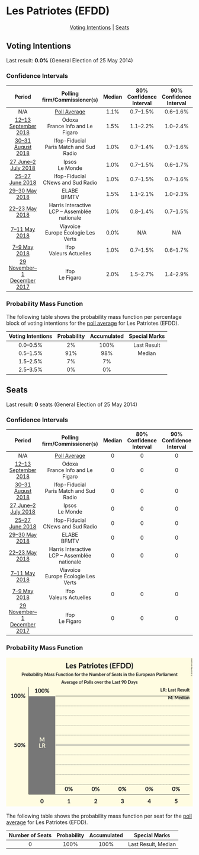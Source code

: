 # Les Patriotes (EFDD)

<p align="center"><a href="#voting-intentions">Voting Intentions</a> | <a href="#seats">Seats</a></p>

## Voting Intentions

Last result: **0.0%** (General Election of 25 May 2014)

### Confidence Intervals

| Period     | Polling firm/Commissioner(s) | Median | 80% Confidence Interval | 90% Confidence Interval | 95% Confidence Interval | 99% Confidence Interval |
|:----------:|:----------------:|:-----------:|:-----------------------:|:-----------------------:|:-----------------------:|:-----------------------:|
| N/A | [Poll Average](average.html) | 1.1% | 0.7–1.5% | 0.6–1.6% | 0.6–1.8% | 0.5–2.0% |
| [12–13 September 2018](2018-09-13-Odoxa.html) | Odoxa <br> France Info and Le Figaro | 1.5% | 1.1–2.2% | 1.0–2.4% | 0.9–2.6% | 0.8–2.9% |
| [30–31 August 2018](2018-08-31-Ifop-Fiducial.html) | Ifop-Fiducial <br> Paris Match and Sud Radio | 1.0% | 0.7–1.4% | 0.7–1.6% | 0.6–1.7% | 0.5–1.9% |
| [27 June–2 July 2018](2018-07-02-Ipsos.html) | Ipsos <br> Le Monde | 1.0% | 0.7–1.5% | 0.6–1.7% | 0.5–1.8% | 0.4–2.1% |
| [25–27 June 2018](2018-06-27-Ifop-Fiducial.html) | Ifop-Fiducial <br> CNews and Sud Radio | 1.0% | 0.7–1.5% | 0.7–1.6% | 0.6–1.7% | 0.5–2.0% |
| [29–30 May 2018](2018-05-30-ELABE.html) | ELABE <br> BFMTV | 1.5% | 1.1–2.1% | 1.0–2.3% | 0.9–2.5% | 0.7–2.8% |
| [22–23 May 2018](2018-05-23-HarrisInteractive.html) | Harris Interactive <br> LCP – Assemblée nationale | 1.0% | 0.8–1.4% | 0.7–1.5% | 0.6–1.6% | 0.5–1.8% |
| [7–11 May 2018](2018-05-11-Viavoice.html) | Viavoice <br> Europe Écologie Les Verts | 0.0% | N/A | N/A | N/A | N/A |
| [7–9 May 2018](2018-05-09-Ifop.html) | Ifop <br> Valeurs Actuelles | 1.0% | 0.7–1.5% | 0.6–1.7% | 0.5–1.9% | 0.4–2.2% |
| [29 November–1 December 2017](2017-12-01-Ifop.html) | Ifop <br> Le Figaro | 2.0% | 1.5–2.7% | 1.4–2.9% | 1.3–3.0% | 1.1–3.4% |

### Probability Mass Function

The following table shows the probability mass function per percentage block of voting intentions for the [poll average](average.html) for Les Patriotes (EFDD).

| Voting Intentions | Probability | Accumulated | Special Marks |
|:-----------------:|:-----------:|:-----------:|:-------------:|
| 0.0–0.5% | 2% | 100% | Last Result |
| 0.5–1.5% | 91% | 98% | Median |
| 1.5–2.5% | 7% | 7% |  |
| 2.5–3.5% | 0% | 0% |  |


## Seats

Last result: **0** seats (General Election of 25 May 2014)

### Confidence Intervals

| Period     | Polling firm/Commissioner(s) | Median | 80% Confidence Interval | 90% Confidence Interval | 95% Confidence Interval | 99% Confidence Interval |
|:----------:|:----------------:|:------:|:-----------------------:|:-----------------------:|:-----------------------:|:-----------------------:|
| N/A | [Poll Average](average.html) | 0 | 0 | 0 | 0 | 0 |
| [12–13 September 2018](2018-09-13-Odoxa.html) | Odoxa <br> France Info and Le Figaro | 0 | 0 | 0 | 0 | 0 |
| [30–31 August 2018](2018-08-31-Ifop-Fiducial.html) | Ifop-Fiducial <br> Paris Match and Sud Radio | 0 | 0 | 0 | 0 | 0 |
| [27 June–2 July 2018](2018-07-02-Ipsos.html) | Ipsos <br> Le Monde | 0 | 0 | 0 | 0 | 0 |
| [25–27 June 2018](2018-06-27-Ifop-Fiducial.html) | Ifop-Fiducial <br> CNews and Sud Radio | 0 | 0 | 0 | 0 | 0 |
| [29–30 May 2018](2018-05-30-ELABE.html) | ELABE <br> BFMTV | 0 | 0 | 0 | 0 | 0 |
| [22–23 May 2018](2018-05-23-HarrisInteractive.html) | Harris Interactive <br> LCP – Assemblée nationale | 0 | 0 | 0 | 0 | 0 |
| [7–11 May 2018](2018-05-11-Viavoice.html) | Viavoice <br> Europe Écologie Les Verts |  |  |  |  |  |
| [7–9 May 2018](2018-05-09-Ifop.html) | Ifop <br> Valeurs Actuelles | 0 | 0 | 0 | 0 | 0 |
| [29 November–1 December 2017](2017-12-01-Ifop.html) | Ifop <br> Le Figaro | 0 | 0 | 0 | 0 | 0 |

### Probability Mass Function

![Graph with seats probability mass function not yet produced](average-seats-pmf-lespatriotesefdd.png "Seats Probability Mass Function")

The following table shows the probability mass function per seat for the [poll average](average.html) for Les Patriotes (EFDD).

| Number of Seats | Probability | Accumulated | Special Marks |
|:---------------:|:-----------:|:-----------:|:-------------:|
| 0 | 100% | 100% | Last Result, Median |


